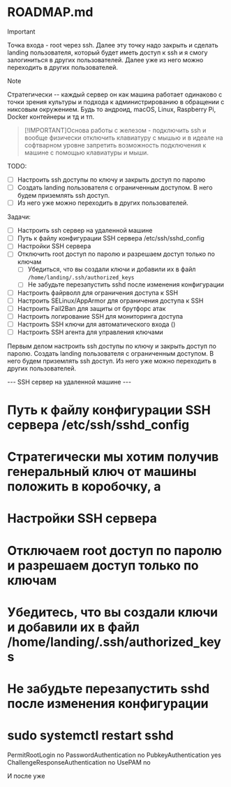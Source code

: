# ROADMAP.md

> [!IMPORTANT] 
> Точка входа - root через ssh. Далее эту точку надо закрыть и сделать landing пользователя, который будет иметь доступ к ssh и я смогу залогиниться в других пользователей.
> Далее уже из него можно переходить в других пользователей.

> [!NOTE] 
> Стратегически -- каждый сервер он как машина работает одинаково с точки зрения культуры и подхода к администрированию в обращении с никсовым окружением. Будь то андроид, macOS, Linux, Raspberry Pi, Docker контейнеры и тд и тп.

> [!IMPORTANT]Основа работы с железом - подключить ssh и вообще физически  отключить клавиатуру с мышью и в идеале на софтварном уровне запретить возможность подключения к машине с помощью клавиатуры и мыши.

TODO:
- [ ] Настроить ssh доступы по ключу и закрыть доступ по паролю
- [ ] Создать landing пользователя с ограниченным доступом. В него будем приземлять ssh доступ.
- [ ] Из него уже можно переходить в других пользователей.

Задачи:
- [ ] Настроить ssh сервер на удаленной машине
- [ ] Путь к файлу конфигурации SSH сервера /etc/ssh/sshd_config
- [ ] Настройки SSH сервера
-   [ ] Отключить root доступ по паролю и разрешаем доступ только по ключам
    - [ ] Убедиться, что вы создали ключи и добавили их в файл `/home/landing/.ssh/authorized_keys`
    - [ ] Не забудьте перезапустить sshd после изменения конфигурации
- [ ] Настроить файрволл для ограничения доступа к SSH  
- [ ] Настроить SELinux/AppArmor для ограничения доступа к SSH
- [ ] Настроить Fail2Ban для защиты от брутфорс атак    
- [ ] Настроить логирование SSH для мониторинга доступа
- [ ] Настроить SSH ключи для автоматического входа ()
- [ ] Настроить SSH агента для управления ключами

Первым делом настроить ssh доступы по ключу и закрыть доступ по паролю.
Создать landing пользователя с ограниченным доступом. В него будем приземлять ssh доступ.
Из него уже можно переходить в других пользователей.

--- SSH сервер на удаленной машине ---
# Путь к файлу конфигурации SSH сервера /etc/ssh/sshd_config
# Стратегически мы хотим получив генеральный ключ от машины положить в коробочку, а
# 
# Настройки SSH сервера
# Отключаем root доступ по паролю и разрешаем доступ только по ключам
# Убедитесь, что вы создали ключи и добавили их в файл /home/landing/.ssh/authorized_keys
# Не забудьте перезапустить sshd после изменения конфигурации
# sudo systemctl restart sshd   


PermitRootLogin no
PasswordAuthentication no
PubkeyAuthentication yes
ChallengeResponseAuthentication no 
UsePAM no



И после уже 